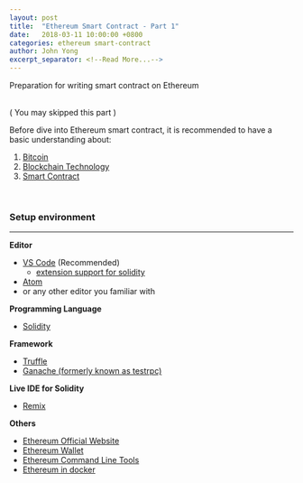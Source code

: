 ```yaml
---
layout: post
title:  "Ethereum Smart Contract - Part 1"
date:   2018-03-11 10:00:00 +0800
categories: ethereum smart-contract
author: John Yong
excerpt_separator: <!--Read More...-->
---
```


Preparation for writing smart contract on Ethereum
<!--Read More...-->

<br />
&#40; You may skipped this part &#41;

Before dive into Ethereum smart contract, it is recommended to have a basic understanding about:
1. [Bitcoin](https://bitcoin.org/en/)
2. [Blockchain Technology](https://en.wikipedia.org/wiki/Blockchain)
3. [Smart Contract](https://en.wikipedia.org/wiki/Smart_contract)

<br />

### Setup environment
------

**Editor**
* [VS Code](https://code.visualstudio.com/) &#40;Recommended&#41;
    * [extension support for solidity](https://marketplace.visualstudio.com/items?itemName=JuanBlanco.solidity)
* [Atom](https://atom.io/)
* or any other editor you familiar with

**Programming Language**
* [Solidity](https://solidity.readthedocs.io/en/v0.4.20/)

**Framework**
* [Truffle](http://truffleframework.com/)
* [Ganache &#40;formerly known as testrpc&#41;](http://truffleframework.com/ganache/)

**Live IDE for Solidity**
* [Remix](https://remix.ethereum.org/)

**Others**
* [Ethereum Official Website](https://ethereum.org)
* [Ethereum Wallet](https://github.com/ethereum/mist/releases)
* [Ethereum Command Line Tools](https://ethereum.org/cli)
* [Ethereum in docker](https://github.com/ethereum/go-ethereum/wiki/Running-in-Docker)